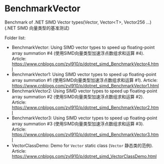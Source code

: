 # BenchmarkVector
Benchmark of .NET SIMD Vector types(Vector, Vector&lt;T>, Vector256 ...) (.NET SIMD 向量类型的基准测试)

Folder list:

- BenchmarkVector: Using SIMD vector types to speed up floating-point array summation #4 (使用SIMD向量类型加速浮点数组求和运算 #4). Article: https://www.cnblogs.com/zyl910/p/dotnet_simd_BenchmarkVector4.html
- BenchmarkVector1: Using SIMD vector types to speed up floating-point array summation #1 (使用SIMD向量类型加速浮点数组求和运算 #1). Article: https://www.cnblogs.com/zyl910/p/dotnet_simd_BenchmarkVector1.html
- BenchmarkVector2: Using SIMD vector types to speed up floating-point array summation #2 (使用SIMD向量类型加速浮点数组求和运算 #2). Article: https://www.cnblogs.com/zyl910/p/dotnet_simd_BenchmarkVector2.html
- BenchmarkVector3: Using SIMD vector types to speed up floating-point array summation #3 (使用SIMD向量类型加速浮点数组求和运算 #3). Article: https://www.cnblogs.com/zyl910/p/dotnet_simd_BenchmarkVector3.html
- VectorClassDemo: Demo for `Vector` static class (`Vector` 静态类的范例). Article: https://www.cnblogs.com/zyl910/p/dotnet_simd_VectorClassDemo.html
